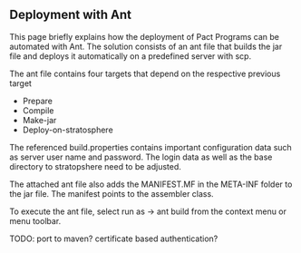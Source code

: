 Deployment with Ant
-------------------

This page briefly explains how the deployment of Pact Programs can be
automated with Ant. The solution consists of an ant file that builds the
jar file and deploys it automatically on a predefined server with scp.

The ant file contains four targets that depend on the respective
previous target

-   Prepare
-   Compile
-   Make-jar
-   Deploy-on-stratosphere

The referenced build.properties contains important configuration data
such as server user name and password. The login data as well as the
base directory to stratopshere need to be adjusted.

The attached ant file also adds the MANIFEST.MF in the META-INF folder
to the jar file. The manifest points to the assembler class.

To execute the ant file, select run as → ant build from the context menu
or menu toolbar.

TODO: port to maven? certificate based authentication?
